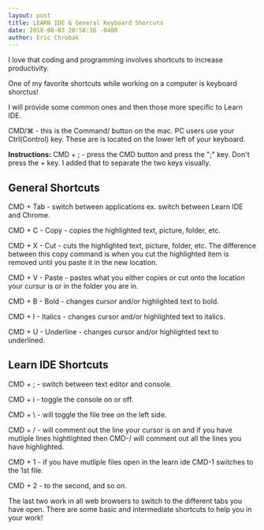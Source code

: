 ```yaml
---
layout: post
title: LEARN IDE & General Keyboard Shorcuts
date: 2018-08-03 20:58:16 -0400
author: Eric Chrobak
---
```


I love that coding and programming involves shortcuts to increase productivity.

One of my favorite shortcuts while working on a computer is keyboard shorctus!


I will provide some common ones and then those more specific to Learn IDE.

CMD/⌘ - this is the Command/ button on the mac. PC users use your Ctrl(Control) key.
These are is located on the lower left of your keyboard.

**Instructions:**
CMD + ; - press the CMD button and press the ";" key.
Don't press the + key. I added that to separate the two keys visually.

## General Shortcuts

CMD + Tab - switch between applications ex. switch between Learn IDE and Chrome.

CMD + C - Copy - copies the highlighted text, picture, folder, etc.

CMD + X - Cut - cuts the highlighted text, picture, folder, etc. The difference between this copy command is when you cut the highlighted item is removed until you paste it in the new location.

CMD + V - Paste - pastes what you either copies or cut onto the location your cursur is or in the folder you are in.

CMD + B - Bold - changes cursor  and/or highlighted text to bold.

CMD + I - Italics - changes cursor and/or highlighted text to italics.

CMD + U - Underline - changes cursor and/or  highlighted text to underlined.


## Learn IDE Shortcuts

CMD + ;  -  switch between text editor and console.

CMD + i - toggle the console on or off.

CMD + \ - will toggle the file tree on the left side.

CMD + / - will comment out the line your cursor is on and if you have mutliple lines hightlighted then CMD-/ will comment out all the lines you have highlighted.

CMD + 1 - if you have mutliple files open in the learn ide CMD-1 switches to the 1st file.

CMD + 2 - to the second, and so on.

The last two work in all web browsers to switch to the different tabs you have open.
There are some basic and intermediate shortcuts to help you in your work!
